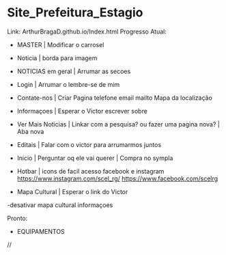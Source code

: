 # Site_Prefeitura_Estagio
Link: ArthurBragaD.github.io/Index.html
Progresso Atual:
- MASTER
| Modificar o carrosel

- Noticia
| borda para imagem
- NOTICIAS em geral
| Arrumar as secoes
- Login
| Arrumar o lembre-se de mim

- Contate-nos
| Criar Pagina
telefone 
email mailto
Mapa da localização

- Informaçoes
| Esperar o Victor escrever sobre
- Ver Mais Noticias
| Linkar com a pesquisa? ou fazer uma pagina nova?
| Aba nova

- Editais
| Falar com o victor para arrumarmos juntos

- Inicio
| Perguntar oq ele vai querer
| Compra no sympla 

- Hotbar
| icons de facil acesso facebook e instagram
https://www.instagram.com/scel_rg/
https://www.facebook.com/scelrg

- Mapa Cultural
| Esperar o link do Victor

-desativar
mapa cultural
informaçoes

Pronto:
- EQUIPAMENTOS



//<?php echo substr($dados["titulo"],0,10); ?>